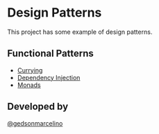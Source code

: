 # Design Patterns

This project has some example of design patterns.

## Functional Patterns

* [Currying](./patterns-functional/currying/)
* [Dependency Injection](./patterns-functional//dependency-injection/)
* [Monads](./patterns-functional/monads/) 

## Developed by

[@gedsonmarcelino](https://github.com/gedsonmarcelino/)
